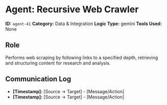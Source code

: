 # Agent: Recursive Web Crawler

**ID:** `agent-41`
**Category:** Data & Integration
**Logic Type:** gemini
**Tools Used:** None

## Role

Performs web scraping by following links to a specified depth, retrieving and structuring content for research and analysis.

## Communication Log

*   **[Timestamp]:** [Source -> Target] - [Message/Action]
*   **[Timestamp]:** [Source -> Target] - [Message/Action]
